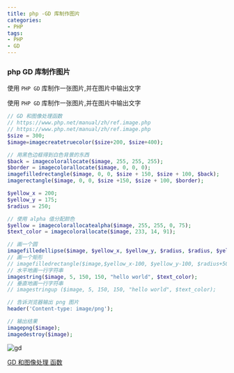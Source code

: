 ```yaml
---
title: php -GD 库制作图片
categories: 
- PHP
tags:
- PHP
- GD
---
```

### php GD 库制作图片

使用 `PHP GD` 库制作一张图片,并在图片中输出文字

使用 `PHP GD` 库制作一张图片,并在图片中输出文字

```php
// GD 和图像处理函数
// https://www.php.net/manual/zh/ref.image.php
// https://www.php.net/manual/zh/ref.image.php
$size = 300;
$image=imagecreatetruecolor($size+200, $size+400);

// 用黑色边框得到白色背景的东西
$back = imagecolorallocate($image, 255, 255, 255);
$border = imagecolorallocate($image, 0, 0, 0);
imagefilledrectangle($image, 0, 0, $size + 150, $size + 100, $back);
imagerectangle($image, 0, 0, $size +150, $size + 100, $border);

$yellow_x = 200;
$yellow_y = 175;
$radius = 250;

// 使用 alpha 值分配颜色
$yellow = imagecolorallocatealpha($image, 255, 255, 0, 75);
$text_color = imagecolorallocate($image, 233, 14, 91);

// 画一个圆
imagefilledellipse($image, $yellow_x, $yellow_y, $radius, $radius, $yellow);
// 画一个矩形
// imagefilledrectangle($image,$yellow_x-100, $yellow_y-100, $radius+50, $radius+40, $yellow);
// 水平地画一行字符串
imagestring($image, 5, 150, 150, "hello world", $text_color);
// 垂直地画一行字符串
// imagestringup ($image, 5, 150, 150, "hello world", $text_color);

// 告诉浏览器输出 png 图片
header('Content-type: image/png');

// 输出结果
imagepng($image);
imagedestroy($image);
```

![gd](/img/php/gd.png "gd")



 [GD 和图像处理 函数](https://www.php.net/manual/zh/ref.image.php "GD 和图像处理 函数")





























